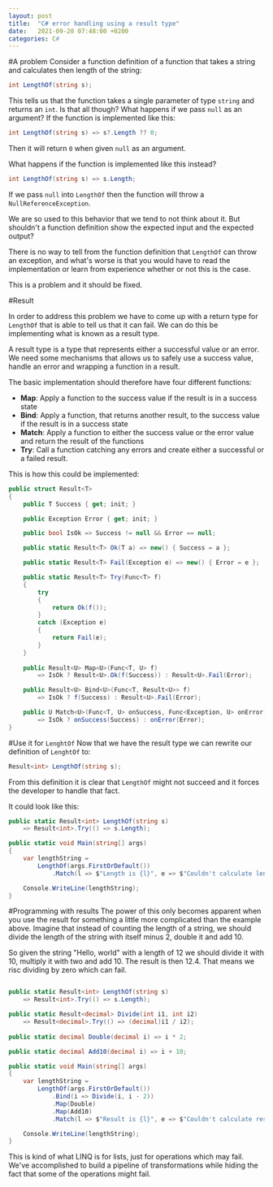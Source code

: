 ```yaml
---
layout: post
title:  "C# error handling using a result type"
date:   2021-09-20 07:48:00 +0200
categories: C#
---
```

#A problem
Consider a function definition of a function that takes a string and calculates then length
of the string:
```c#
int LengthOf(string s);
```
This tells us that the function takes a single parameter of type `string` and returns 
an `int`. Is that all though? What happens if we pass `null` as an argument?
If the function is implemented like this:
```c#
int LengthOf(string s) => s?.Length ?? 0;
```
Then it will return `0` when given `null` as an argument.

What happens if the function is implemented like this instead?
```c#
int LengthOf(string s) => s.Length;
```
If we pass `null` into `LengthOf` then the function will throw a `NullReferenceException`.

We are so used to this behavior that we tend to not think about it. But shouldn't a 
function definition show the expected input and the expected output?

There is no way to tell from the function definition that `LengthOf` can throw an
exception, and what's worse is that you would have to read the implementation or
learn from experience whether or not this is the case.

This is a problem and it should be fixed.

#Result

In order to address this problem we have to come up with a return type for `LengthOf`
that is able to tell us that it can fail. We can do this be implementing what is known
as a result type.

A result type is a type that represents either a successful value or an error. We need
some mechanisms that allows us to safely use a success value, handle an error and wrapping
a function in a result.

The basic implementation should therefore have four different functions:
* **Map**: Apply a function to the success value if the result is in a success state
* **Bind**: Apply a function, that returns another result, to the success value if the result is in a success state
* **Match**: Apply a function to either the success value or the error value and return the result of the functions
* **Try**: Call a function catching any errors and create either a successful or a failed result.

This is how this could be implemented:
```c#
public struct Result<T>
{
    public T Success { get; init; }

    public Exception Error { get; init; }

    public bool IsOk => Success != null && Error == null;

    public static Result<T> Ok(T a) => new() { Success = a };

    public static Result<T> Fail(Exception e) => new() { Error = e };

    public static Result<T> Try(Func<T> f)
    {
        try
        {
            return Ok(f());
        }
        catch (Exception e)
        {
            return Fail(e);
        }
    }
    
    public Result<U> Map<U>(Func<T, U> f)
        => IsOk ? Result<U>.Ok(f(Success)) : Result<U>.Fail(Error);

    public Result<U> Bind<U>(Func<T, Result<U>> f)
        => IsOk ? f(Success) : Result<U>.Fail(Error);

    public U Match<U>(Func<T, U> onSuccess, Func<Exception, U> onError)
        => IsOk ? onSuccess(Success) : onError(Error);
}
```
#Use it for `LenghtOf`
Now that we have the result type we can rewrite our definition of `LenghtOf` to:
```c#
Result<int> LengthOf(string s);
```
From this definition it is clear that `LengthOf` might not succeed and it forces 
the developer to handle that fact.

It could look like this:
```c#
public static Result<int> LengthOf(string s)
    => Result<int>.Try(() => s.Length);

public static void Main(string[] args)
{
    var lengthString =
        LengthOf(args.FirstOrDefault())
            .Match(l => $"Length is {l}", e => $"Couldn't calculate length. Error was: {e.Message}");

    Console.WriteLine(lengthString);
}
```

#Programming with results
The power of this only becomes apparent when you use the result for something a 
little more complicated than the example above. Imagine that instead of counting the
length of a string, we should divide the length of the string with itself minus 2,
double it and add 10. 

So given the string "Hello, world" with a length of 12 we should divide it with 10,
multiply it with two and add 10. The result is then 12.4.
That means we risc dividing by zero which can fail.

```c#

public static Result<int> LengthOf(string s)
    => Result<int>.Try(() => s.Length);

public static Result<decimal> Divide(int i1, int i2)
    => Result<decimal>.Try(() => (decimal)i1 / i2);
    
public static decimal Double(decimal i) => i * 2;

public static decimal Add10(decimal i) => i + 10;

public static void Main(string[] args)
{
    var lengthString =
        LengthOf(args.FirstOrDefault())
            .Bind(i => Divide(i, i - 2))
            .Map(Double)
            .Map(Add10)
            .Match(l => $"Result is {l}", e => $"Couldn't calculate result. Error was: {e.Message}");

    Console.WriteLine(lengthString);
}   
```
This is kind of what LINQ is for lists, just for operations which may fail. We've accomplished
to build a pipeline of transformations while hiding the fact that some of the operations
might fail.